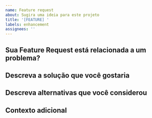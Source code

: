 ```yaml
---
name: Feature request
about: Sugira uma ideia para este projeto
title: '[FEATURE] '
labels: enhancement
assignees: ''
---
```


## Sua Feature Request está relacionada a um problema?
<!-- Uma descrição clara e concisa do que é o problema. Ex: Eu sempre fico frustrado quando [...] -->

## Descreva a solução que você gostaria
<!-- Uma descrição clara e concisa do que você quer que aconteça -->

## Descreva alternativas que você considerou
<!-- Uma descrição clara e concisa de quaisquer soluções ou features alternativas que você considerou -->

## Contexto adicional
<!-- Adicione qualquer outro contexto ou screenshots sobre a feature request aqui -->

